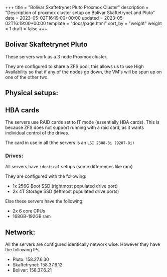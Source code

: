 +++
title = "Bolivar Skaftetrynet Pluto Proxmox Cluster"
description = "Description of proxmox cluster setup on Bolivar Skaftetrynet and Pluto"
date = 2023-05-02T16:19:00+00:00
updated = 2023-05-02T16:19:00+00:00
template = "docs/page.html"
sort_by = "weight"
weight = 1
draft = false
+++

## Bolivar Skaftetrynet Pluto

These servers work as a 3 node Proxmox cluster.

They are configured to share a ZFS pool, this allows us to use High Availability
so that if any of the nodes go down, the VM's will be spun up on one of the
other two.

## Physical setups:

## HBA cards

The servers use RAID cards set to IT mode (essentially HBA cards). This is
because ZFS does not support running with a raid card, as it wants individual
control of the drives.

The card in use in all thhe servers is an `LSI 2308-8i (9207-8i)`

### Drives:

All servers have `identical` setups (some differences like ram)

They are configured with the following:

- 1x 256G Boot SSD (rightmost populated drive port)
- 2x 4T Storage SSD (leftmost populated drive ports)

Else these servers have the following:

- 2x 6 core CPUs
- 168GB-192GB ram

## Network:

All the servers are configured identically network wise. However they have the
following IPs

- Pluto: 158.27.6.30
- Skaftetrynet: 158.37.6.12
- Bolivar: 158.37.6.21
